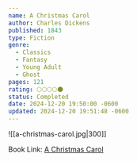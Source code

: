 ```yaml
---
name: A Christmas Carol
author: Charles Dickens
published: 1843
type: Fiction
genre:
  - Classics
  - Fantasy
  - Young Adult
  - Ghost
pages: 121
rating: 🌕🌕🌕🌕🌑
status: Completed
date: 2024-12-20 19:50:00 -0600
updated: 2024-12-20 19:51:48 -0600
---
```


![[a-christmas-carol.jpg|300]]

Book Link: [A Christmas Carol](https://www.goodreads.com/book/show/5326.A_Christmas_Carol)
